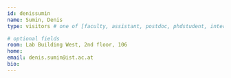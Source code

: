 ```yaml
---
id: denissumin
name: Sumin, Denis
type: visitors # one of [faculty, assistant, postdoc, phdstudent, intern]

# optional fields
room: Lab Building West, 2nd floor, 106
home: 
email: denis.sumin@ist.ac.at
bio:
---
```

